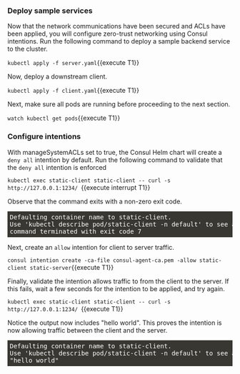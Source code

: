 <style>
    pre.console {
        background-color: #383732 !important;
        font-family: "Fira Mono","DejaVu Sans Mono",Menlo,Consolas,"Liberation Mono",Monaco,"Lucida Console",monospace;
        color: white;
        overflow: auto;
        padding: 5px;
    }
</style>

### Deploy sample services

Now that the network communications have been secured and ACLs have been applied,
you will configure zero-trust networking using Consul intentions. Run the following
command to deploy a sample backend service to the cluster.

`kubectl apply -f server.yaml`{{execute T1}}

Now, deploy a downstream client.

`kubectl apply -f client.yaml`{{execute T1}}

Next, make sure all pods are running before proceeding to the next section.

`watch kubectl get pods`{{execute T1}}

### Configure intentions

With manageSystemACLs set to true, the Consul Helm chart will create a `deny all` intention by default.
Run the following command to validate that the `deny all` intention is enforced

`kubectl exec static-client static-client -- curl -s http://127.0.0.1:1234/ `{{execute interrupt T1}}

Observe that the command exits with a non-zero exit code.

<pre class="console">
Defaulting container name to static-client.
Use 'kubectl describe pod/static-client -n default' to see all of the containers in this pod.
command terminated with exit code 7
</pre>

Next, create an `allow` intention for client to server traffic.

`consul intention create -ca-file consul-agent-ca.pem -allow static-client static-server`{{execute T1}}

Finally, validate the intention allows traffic to from the client to the server.
If this fails, wait a few seconds for the intention to be applied, and try again.

`kubectl exec static-client static-client -- curl -s http://127.0.0.1:1234/ `{{execute T1}}

Notice the output now includes "hello world". This proves the intention is now allowing
traffic between the client and the server.

<pre class="console">
Defaulting container name to static-client.
Use 'kubectl describe pod/static-client -n default' to see all of the containers in this pod.
"hello world"
</pre>
